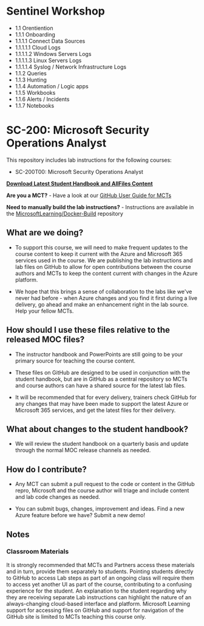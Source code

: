 # Sentinel Workshop
- 1.1 Orentiention
- 1.1.1 Onboarding
- 1.1.1.1 Connect Data Sources
- 1.1.1.1.1 Cloud Logs
- 1.1.1.1.2 Windows Servers Logs
- 1.1.1.1.3 Linux Servers Logs
- 1.1.1.1.4 Syslog / Network Infrastructure Logs
- 1.1.2 Queries
- 1.1.3 Hunting
- 1.1.4 Automation / Logic apps
- 1.1.5 Workbooks
- 1.1.6 Alerts / Incidents
- 1.1.7 Notebooks



# SC-200: Microsoft Security Operations Analyst

This repository includes lab instructions for the following courses:

- SC-200T00: Microsoft Security Operations Analyst
 

**[Download Latest Student Handbook and AllFiles Content](../../releases/latest)**

**Are you a MCT?** - Have a look at our [GitHub User Guide for MCTs](https://microsoftlearning.github.io/MCT-User-Guide/)

**Need to manually build the lab instructions?** - Instructions are available in the [MicrosoftLearning/Docker-Build](https://github.com/MicrosoftLearning/Docker-Build) repository

## What are we doing?

- To support this course, we will need to make frequent updates to the course content to keep it current with the Azure and Microsoft 365 services used in the course.  We are publishing the lab instructions and lab files on GitHub to allow for open contributions between the course authors and MCTs to keep the content current with changes in the Azure platform.

- We hope that this brings a sense of collaboration to the labs like we've never had before - when Azure changes and you find it first during a live delivery, go ahead and make an enhancement right in the lab source.  Help your fellow MCTs.

## How should I use these files relative to the released MOC files?

- The instructor handbook and PowerPoints are still going to be your primary source for teaching the course content.

- These files on GitHub are designed to be used in conjunction with the student handbook, but are in GitHub as a central repository so MCTs and course authors can have a shared source for the latest lab files.

- It will be recommended that for every delivery, trainers check GitHub for any changes that may have been made to support the latest Azure or Microsoft 365 services, and get the latest files for their delivery.

## What about changes to the student handbook?

- We will review the student handbook on a quarterly basis and update through the normal MOC release channels as needed.

## How do I contribute?

- Any MCT can submit a pull request to the code or content in the GitHub repro, Microsoft and the course author will triage and include content and lab code changes as needed.

- You can submit bugs, changes, improvement and ideas.  Find a new Azure feature before we have?  Submit a new demo!

## Notes

### Classroom Materials

It is strongly recommended that MCTs and Partners access these materials and in turn, provide them separately to students.  Pointing students directly to GitHub to access Lab steps as part of an ongoing class will require them to access yet another UI as part of the course, contributing to a confusing experience for the student. An explanation to the student regarding why they are receiving separate Lab instructions can highlight the nature of an always-changing cloud-based interface and platform. Microsoft Learning support for accessing files on GitHub and support for navigation of the GitHub site is limited to MCTs teaching this course only.
